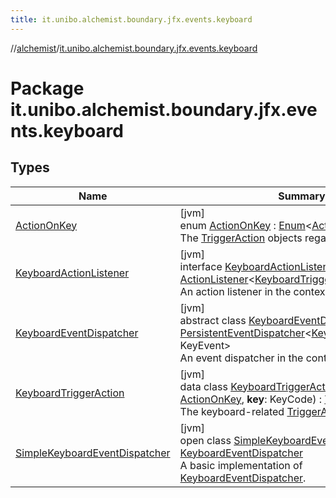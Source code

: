 ```yaml
---
title: it.unibo.alchemist.boundary.jfx.events.keyboard
---
```

//[alchemist](../../index.html)/[it.unibo.alchemist.boundary.jfx.events.keyboard](index.html)



# Package it.unibo.alchemist.boundary.jfx.events.keyboard



## Types


| Name | Summary |
|---|---|
| [ActionOnKey](-action-on-key/index.html) | [jvm]<br>enum [ActionOnKey](-action-on-key/index.html) : [Enum](https://kotlinlang.org/api/latest/jvm/stdlib/kotlin/-enum/index.html)<[ActionOnKey](-action-on-key/index.html)> <br>The [TriggerAction](../it.unibo.alchemist.boundary.jfx.events.generic/-trigger-action/index.html) objects regarding key strokes. |
| [KeyboardActionListener](-keyboard-action-listener/index.html) | [jvm]<br>interface [KeyboardActionListener](-keyboard-action-listener/index.html) : [ActionListener](../it.unibo.alchemist.boundary.jfx.events.generic/-action-listener/index.html)<[KeyboardTriggerAction](-keyboard-trigger-action/index.html), KeyEvent> <br>An action listener in the context of a keyboard. |
| [KeyboardEventDispatcher](-keyboard-event-dispatcher/index.html) | [jvm]<br>abstract class [KeyboardEventDispatcher](-keyboard-event-dispatcher/index.html) : [PersistentEventDispatcher](../it.unibo.alchemist.boundary.jfx.events.generic/-persistent-event-dispatcher/index.html)<[KeyboardTriggerAction](-keyboard-trigger-action/index.html), KeyEvent> <br>An event dispatcher in the context of a keyboard. |
| [KeyboardTriggerAction](-keyboard-trigger-action/index.html) | [jvm]<br>data class [KeyboardTriggerAction](-keyboard-trigger-action/index.html)(**type**: [ActionOnKey](-action-on-key/index.html), **key**: KeyCode) : [TriggerAction](../it.unibo.alchemist.boundary.jfx.events.generic/-trigger-action/index.html)<br>The keyboard-related [TriggerAction](../it.unibo.alchemist.boundary.jfx.events.generic/-trigger-action/index.html). |
| [SimpleKeyboardEventDispatcher](-simple-keyboard-event-dispatcher/index.html) | [jvm]<br>open class [SimpleKeyboardEventDispatcher](-simple-keyboard-event-dispatcher/index.html) : [KeyboardEventDispatcher](-keyboard-event-dispatcher/index.html)<br>A basic implementation of [KeyboardEventDispatcher](-keyboard-event-dispatcher/index.html). |

